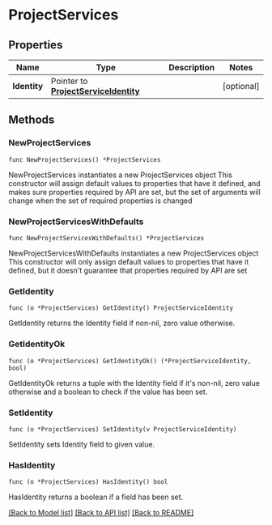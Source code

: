 # ProjectServices

## Properties

Name | Type | Description | Notes
------------ | ------------- | ------------- | -------------
**Identity** | Pointer to [**ProjectServiceIdentity**](ProjectServiceIdentity.md) |  | [optional] 

## Methods

### NewProjectServices

`func NewProjectServices() *ProjectServices`

NewProjectServices instantiates a new ProjectServices object
This constructor will assign default values to properties that have it defined,
and makes sure properties required by API are set, but the set of arguments
will change when the set of required properties is changed

### NewProjectServicesWithDefaults

`func NewProjectServicesWithDefaults() *ProjectServices`

NewProjectServicesWithDefaults instantiates a new ProjectServices object
This constructor will only assign default values to properties that have it defined,
but it doesn't guarantee that properties required by API are set

### GetIdentity

`func (o *ProjectServices) GetIdentity() ProjectServiceIdentity`

GetIdentity returns the Identity field if non-nil, zero value otherwise.

### GetIdentityOk

`func (o *ProjectServices) GetIdentityOk() (*ProjectServiceIdentity, bool)`

GetIdentityOk returns a tuple with the Identity field if it's non-nil, zero value otherwise
and a boolean to check if the value has been set.

### SetIdentity

`func (o *ProjectServices) SetIdentity(v ProjectServiceIdentity)`

SetIdentity sets Identity field to given value.

### HasIdentity

`func (o *ProjectServices) HasIdentity() bool`

HasIdentity returns a boolean if a field has been set.


[[Back to Model list]](../README.md#documentation-for-models) [[Back to API list]](../README.md#documentation-for-api-endpoints) [[Back to README]](../README.md)


